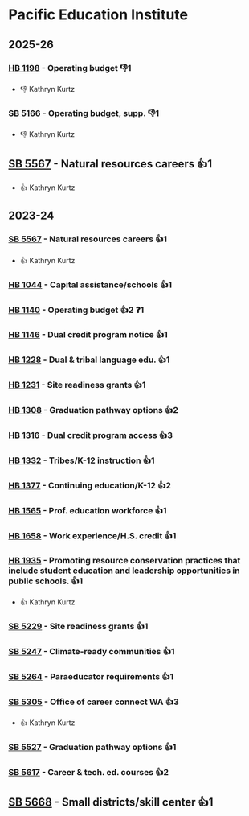 # Pacific Education Institute
## 2025-26

### [HB 1198](/bill/2025-26/hb/1198/) - Operating budget  👎1 
* 👎 Kathryn Kurtz

### [SB 5166](/bill/2025-26/sb/5166/) - Operating budget, supp.  👎1 
* 👎 Kathryn Kurtz

## [SB 5567](/bill/2025-26/sb/5567/) - Natural resources careers 👍1  
* 👍 Kathryn Kurtz

## 2023-24

### [SB 5567](/bill/2023-24/sb/5567/) - Natural resources careers 👍1  
* 👍 Kathryn Kurtz

### [HB 1044](/bill/2023-24/hb/1044/) - Capital assistance/schools 👍1  

### [HB 1140](/bill/2023-24/hb/1140/) - Operating budget 👍2  ❓1

### [HB 1146](/bill/2023-24/hb/1146/) - Dual credit program notice 👍1  

### [HB 1228](/bill/2023-24/hb/1228/) - Dual & tribal language edu. 👍1  

### [HB 1231](/bill/2023-24/hb/1231/) - Site readiness grants 👍1  

### [HB 1308](/bill/2023-24/hb/1308/) - Graduation pathway options 👍2  

### [HB 1316](/bill/2023-24/hb/1316/) - Dual credit program access 👍3  

### [HB 1332](/bill/2023-24/hb/1332/) - Tribes/K-12 instruction 👍1  

### [HB 1377](/bill/2023-24/hb/1377/) - Continuing education/K-12 👍2  

### [HB 1565](/bill/2023-24/hb/1565/) - Prof. education workforce 👍1  

### [HB 1658](/bill/2023-24/hb/1658/) - Work experience/H.S. credit 👍1  

### [HB 1935](/bill/2023-24/hb/1935/) - Promoting resource conservation practices that include student education and leadership opportunities in public schools. 👍1  
* 👍 Kathryn Kurtz

### [SB 5229](/bill/2023-24/sb/5229/) - Site readiness grants 👍1  

### [SB 5247](/bill/2023-24/sb/5247/) - Climate-ready communities 👍1  

### [SB 5264](/bill/2023-24/sb/5264/) - Paraeducator requirements 👍1  

### [SB 5305](/bill/2023-24/sb/5305/) - Office of career connect WA 👍3  
* 👍 Kathryn Kurtz

### [SB 5527](/bill/2023-24/sb/5527/) - Graduation pathway options 👍1  

### [SB 5617](/bill/2023-24/sb/5617/) - Career & tech. ed. courses 👍2  

## [SB 5668](/bill/2023-24/sb/5668/) - Small districts/skill center 👍1  
